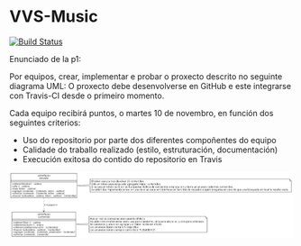 # VVS-Music
[![Build Status](https://travis-ci.org/heishiro-slash/VVS-Music.svg?branch=master)](https://travis-ci.org/heishiro-slash/VVS-Music)

Enunciado de la p1:

Por equipos, crear, implementar e probar o proxecto descrito no seguinte diagrama UML:
O proxecto debe desenvolverse en GitHub e este integrarse con Travis-CI desde o primeiro momento.

Cada equipo recibirá puntos, o martes 10 de novembro, en función dos seguintes criterios:

- Uso do repositorio por parte dos diferentes compoñentes do equipo
- Calidade do traballo realizado (estilo, estruturación, documentación)
- Execución exitosa do contido do repositorio en Travis


![alt tag](https://github.com/heishiro-slash/VVS-Music/blob/master/uml-vvs-music.png)
